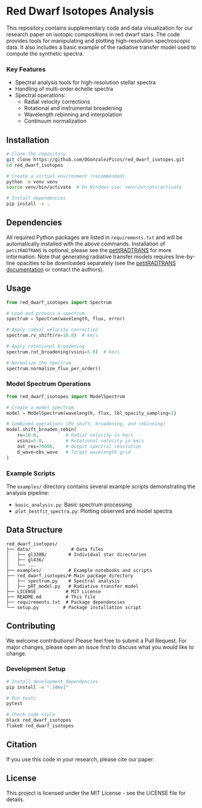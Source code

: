 # Red Dwarf Isotopes Analysis

This repository contains supplementary code and data visualization for our research paper on isotopic compositions in red dwarf stars. The code provides tools for manipulating and plotting high-resolution spectroscopic data. It also includes a basic example of the radiative transfer model used to compute the synthetic spectra.

### Key Features

- Spectral analysis tools for high-resolution stellar spectra
- Handling of multi-order échelle spectra
- Spectral operations:
  - Radial velocity corrections
  - Rotational and instrumental broadening
  - Wavelength rebinning and interpolation
  - Continuum normalization

## Installation

```bash
# Clone the repository
git clone https://github.com/DGonzalezPicos/red_dwarf_isotopes.git
cd red_dwarf_isotopes

# Create a virtual environment (recommended)
python -m venv venv
source venv/bin/activate  # On Windows use: venv\Scripts\activate

# Install dependencies
pip install -e .
```

## Dependencies

All required Python packages are listed in `requirements.txt` and will be automatically installed with the above commands. Installation of `petitRADTRANS` is optional, please see the [petitRADTRANS](https://petitRADTRANS.readthedocs.io/en/2.7.7/content/installation.html) for more information. Note that generating radiative transfer models requires line-by-line opacities to be downloaded separately (see the [petitRADTRANS documentation](https://petitradtrans.readthedocs.io/en/2.7.7/content/installation.html#before-installation-download-the-opacity-data) or contact the authors).

## Usage

```python
from red_dwarf_isotopes import Spectrum

# Load and process a spectrum
spectrum = Spectrum(wavelength, flux, error)

# Apply radial velocity correction
spectrum.rv_shift(rv=10.0)  # km/s

# Apply rotational broadening
spectrum.rot_broadening(vsini=5.0)  # km/s

# Normalize the spectrum
spectrum.normalize_flux_per_order()
```

### Model Spectrum Operations

```python
from red_dwarf_isotopes import ModelSpectrum

# Create a model spectrum
model = ModelSpectrum(wavelength, flux, lbl_opacity_sampling=1)

# Combined operations (RV shift, broadening, and rebinning)
model.shift_broaden_rebin(
    rv=10.0,          # Radial velocity in km/s
    vsini=5.0,        # Rotational velocity in km/s
    out_res=70000,    # Output spectral resolution
    d_wave=obs_wave   # Target wavelength grid
)
```

### Example Scripts

The `examples/` directory contains several example scripts demonstrating the analysis pipeline:

- `basic_analysis.py`: Basic spectrum processing
- `plot_bestfit_spectra.py`: Plotting observed and model spectra

## Data Structure

```
red_dwarf_isotopes/
├── data/               # Data files
│   ├── gl338B/        # Individual star directories
│   ├── gl436/
│   └── ...
├── examples/          # Example notebooks and scripts
├── red_dwarf_isotopes/# Main package directory
│   ├── spectrum.py    # Spectral analysis 
│   ├── pRT_model.py   # Radiative transfer model
├── LICENSE           # MIT License
├── README.md         # This file
├── requirements.txt  # Package dependencies
└── setup.py         # Package installation script
```

## Contributing

We welcome contributions! Please feel free to submit a Pull Request. For major changes, please open an issue first to discuss what you would like to change.

### Development Setup

```bash
# Install development dependencies
pip install -e ".[dev]"

# Run tests
pytest

# Check code style
black red_dwarf_isotopes
flake8 red_dwarf_isotopes
```

## Citation

If you use this code in your research, please cite our paper:


## License

This project is licensed under the MIT License - see the LICENSE file for details.